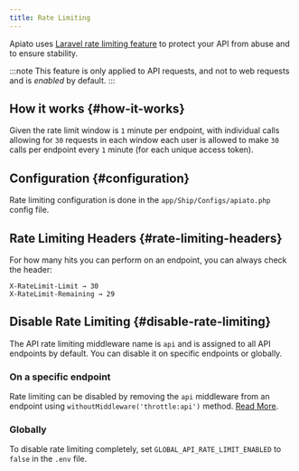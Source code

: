 ```yaml
---
title: Rate Limiting
---
```


Apiato uses [Laravel rate limiting feature](https://laravel.com/docs/rate-limiting) to protect your API from abuse and to ensure stability.

:::note
This feature is only applied to API requests, and not to web requests and is _enabled_ by default.
:::

## How it works {#how-it-works}

Given the rate limit window is `1` minute per endpoint,
with individual calls allowing for `30` requests in each window each user is allowed
to make `30` calls per endpoint every `1` minute
(for each unique access token).

## Configuration {#configuration}

Rate limiting configuration is done in the `app/Ship/Configs/apiato.php` config file.

## Rate Limiting Headers {#rate-limiting-headers}
For how many hits you can perform on an endpoint, you can always check the header:

```
X-RateLimit-Limit → 30
X-RateLimit-Remaining → 29
```

## Disable Rate Limiting {#disable-rate-limiting}
The API rate limiting middleware name is `api` and is assigned to all API endpoints by default.
You can disable it on specific endpoints or globally.

### On a specific endpoint
Rate limiting can be disabled
by removing the `api` middleware from an endpoint using `withoutMiddleware('throttle:api')` method.
[Read More](https://laravel.com/docs/middleware#excluding-middleware).

### Globally
To disable rate limiting completely, set `GLOBAL_API_RATE_LIMIT_ENABLED` to `false` in the `.env` file.
